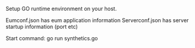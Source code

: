 Setup GO runtime environment on your host.

Eumconf.json has eum application information
Serverconf.json has server startup information (port etc)

Start command: go run synthetics.go
